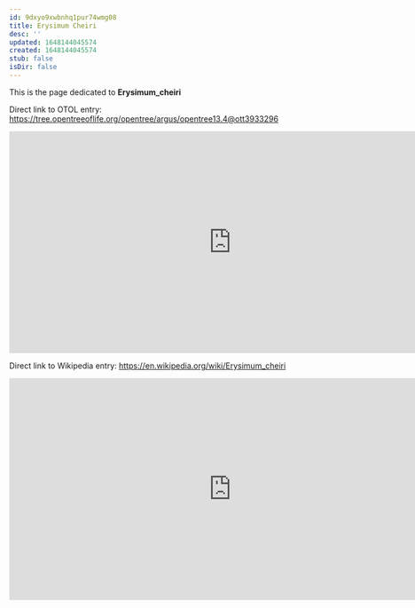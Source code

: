 ```yaml
---
id: 9dxyo9xwbnhq1pur74wmg08
title: Erysimum Cheiri
desc: ''
updated: 1648144045574
created: 1648144045574
stub: false
isDir: false
---
```

This is the page dedicated to **Erysimum_cheiri**


Direct link to OTOL entry: https://tree.opentreeoflife.org/opentree/argus/opentree13.4@ott3933296



<html>
    <body>
    <iframe src="https://tree.opentreeoflife.org/opentree/argus/opentree13.4@ott3933296"
    width="800" height="400" frameborder="0" allowfullscreen> </iframe>
    </body>
</html>
    


Direct link to Wikipedia entry: https://en.wikipedia.org/wiki/Erysimum_cheiri



<html>
    <body>
    <iframe src="https://en.wikipedia.org/wiki/Erysimum_cheiri"
    width="800" height="400" frameborder="0" allowfullscreen> </iframe>
    </body>
</html>
    
